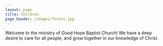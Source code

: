 ```yaml
---
layout: page
title: Children
page_header: /images/forest.jpg
---
```

Welcome to the ministry of Good Hope Baptist Church! We have a deep desire to care for all people, and grow together in our knowledge of Christ.
